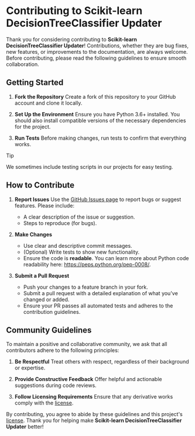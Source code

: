 # Contributing to Scikit-learn DecisionTreeClassifier Updater

Thank you for considering contributing to **Scikit-learn DecisionTreeClassifier Updater**! Contributions, whether they are bug fixes, new features, or improvements to the documentation, are always welcome. Before contributing, please read the following guidelines to ensure smooth collaboration.

## Getting Started

1. **Fork the Repository**
   Create a fork of this repository to your GitHub account and clone it locally.

2. **Set Up the Environment**
   Ensure you have Python 3.6+ installed. You should also install compatible versions of the necessary dependencies for the project.

3. **Run Tests**
   Before making changes, run tests to confirm that everything works.

> [!TIP]
> We sometimes include testing scripts in our projects for easy testing.

## How to Contribute

1. **Report Issues**
   Use the [GitHub Issues page](https://github.com/Infinitode/scikit-learn-decisiontreeclassifier-updater/issues) to report bugs or suggest features. Please include:
   - A clear description of the issue or suggestion.
   - Steps to reproduce (for bugs).

2. **Make Changes**
   - Use clear and descriptive commit messages.
   - (Optional) Write tests to show new functionality.
   - Ensure the code is **readable**. You can learn more about Python code readability here: https://peps.python.org/pep-0008/.

3. **Submit a Pull Request**
   - Push your changes to a feature branch in your fork.
   - Submit a pull request with a detailed explanation of what you've changed or added.
   - Ensure your PR passes all automated tests and adheres to the contribution guidelines.

## Community Guidelines

To maintain a positive and collaborative community, we ask that all contributors adhere to the following principles:

1. **Be Respectful**
   Treat others with respect, regardless of their background or expertise.

2. **Provide Constructive Feedback**
   Offer helpful and actionable suggestions during code reviews.

3. **Follow Licensing Requirements**
   Ensure that any derivative works comply with the [license](https://github.com/infinitode/scikit-learn-decisiontreeclassifier-updater/blob/main/LICENSE).

By contributing, you agree to abide by these guidelines and this project's [license](https://github.com/infinitode/scikit-learn-decisiontreeclassifier-updater/blob/main/LICENSE). Thank you for helping make **Scikit-learn DecisionTreeClassifier Updater** better!